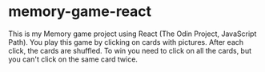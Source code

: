 # memory-game-react
This is my Memory game project using React (The Odin Project, JavaScript Path). You play this game by clicking on cards with pictures. After each click, the cards are shuffled. To win you need to click on all the cards, but you can't click on the same card twice.
